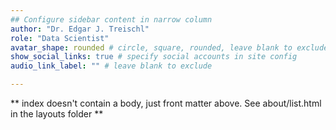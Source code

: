 ```yaml
---
## Configure sidebar content in narrow column
author: "Dr. Edgar J. Treischl"
role: "Data Scientist"
avatar_shape: rounded # circle, square, rounded, leave blank to exclude
show_social_links: true # specify social accounts in site config
audio_link_label: "" # leave blank to exclude

---
```



** index doesn't contain a body, just front matter above.
See about/list.html in the layouts folder **